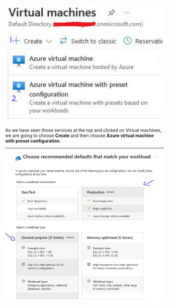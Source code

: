 <img src="/picturesv2/step1.jpg" width="500px" alt="click on create and second option">
<p>
  As we have seen those services at the top and clicked on Virtual machines, we are going to choose <b> Create </b> and then choose <b> Azure virtual machine with preset configuration. </b>
</p>

<hr> 

<img src="/picturesv2/step2.jpg" alt="picking size of VM">
